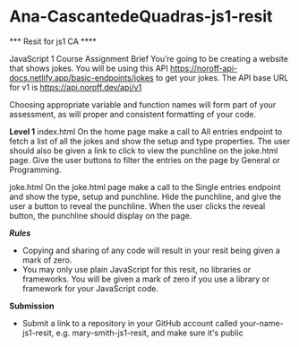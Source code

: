 # Ana-CascantedeQuadras-js1-resit

*** Resit for js1 CA ****

JavaScript 1 Course Assignment
Brief
You’re going to be creating a website that shows jokes. You will be using this API https://noroff-api-docs.netlify.app/basic-endpoints/jokes to get your jokes. The API base URL for v1 is 
https://api.noroff.dev/api/v1 

Choosing appropriate variable and function names will form part of your assessment, as will proper 
and consistent formatting of your code.

**Level 1**
index.html
On the home page make a call to All entries endpoint to fetch a list of all the jokes and show the setup and 
type properties. The user should also be given a link to click to view the punchline on the joke.html page.
Give the user buttons to filter the entries on the page by General or Programming.

joke.html
On the joke.html page make a call to the Single entries endpoint and show the type, setup and punchline. 
Hide the punchline, and give the user a button to reveal the punchline. When the user clicks the reveal 
button, the punchline should display on the page.

***Rules***
- Copying and sharing of any code will result in your resit being given a mark of zero.
- You may only use plain JavaScript for this resit, no libraries or frameworks. You will be given a mark of 
zero if you use a library or framework for your JavaScript code.

**Submission**
- Submit a link to a repository in your GitHub account called your-name-js1-resit, e.g. mary-smith-js1-resit, 
and make sure it's public